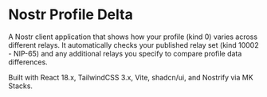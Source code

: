 # Nostr Profile Delta

A Nostr client application that shows how your profile (kind 0) varies across different relays. It automatically checks your published relay set (kind 10002 - NIP-65) and any additional relays you specify to compare profile data differences.

Built with React 18.x, TailwindCSS 3.x, Vite, shadcn/ui, and Nostrify via MK Stacks.